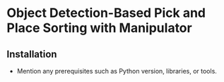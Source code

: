 # Object Detection-Based Pick and Place Sorting with Manipulator


## Installation

- Mention any prerequisites such as Python version, libraries, or tools.
